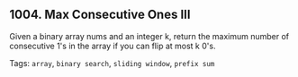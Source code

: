 ## 1004. Max Consecutive Ones III

Given a binary array nums and an integer k, return the maximum number of consecutive 1's in the array if you can flip at most k 0's.

Tags: `array`, `binary search`, `sliding window`, `prefix sum`